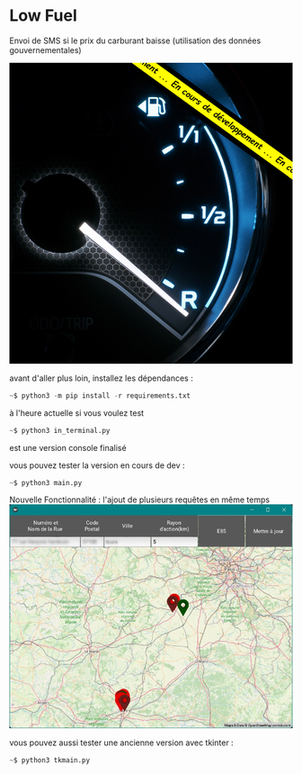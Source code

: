 # Low Fuel   
   
   
Envoi de SMS si le prix du carburant baisse (utilisation des données gouvernementales)   
   
   
![Low - Fuel](./Fuel_gauge_indev.jpg)   
   
avant d'aller plus loin, installez les dépendances :      
   
```python   
~$ python3 -m pip install -r requirements.txt   
```   
   
à l'heure actuelle si vous voulez test   
   
```python   
~$ python3 in_terminal.py   
```   
est une version console finalisé   
   
   
vous pouvez tester la version en cours de dev :    
   
```python   
~$ python3 main.py   
```  
Nouvelle Fonctionnalité : l'ajout de plusieurs requêtes en même temps  
![Low - Fuel](./image/MultiRecherche.jpg)
    
vous pouvez aussi tester une ancienne version avec tkinter :   
   
```python    
~$ python3 tkmain.py   
```